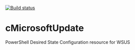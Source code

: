 [![Build status](https://ci.appveyor.com/api/projects/status/r0ge94ykde5k2yc3/branch/master?svg=true)](https://ci.appveyor.com/project/fabiendibot/cmicrosoftupdate/branch/master)

# cMicrosoftUpdate
PowerShell Desired State Configuration resource for WSUS